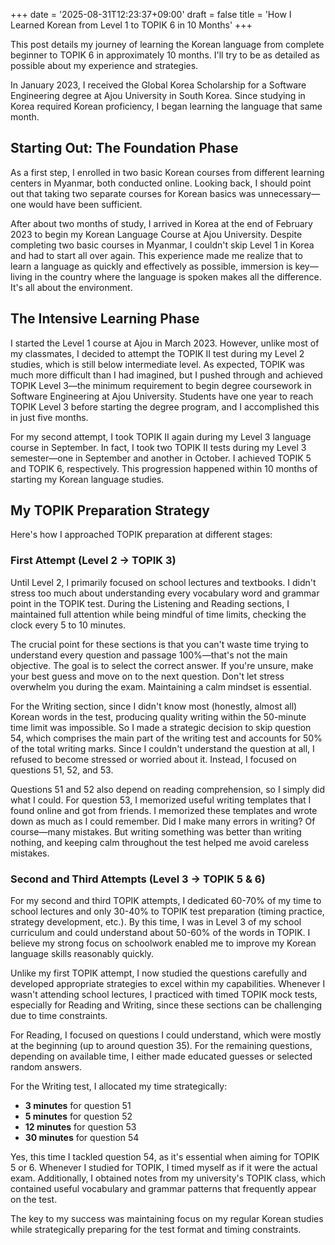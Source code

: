 +++
date = '2025-08-31T12:23:37+09:00'
draft = false
title = 'How I Learned Korean from Level 1 to TOPIK 6 in 10 Months'
+++

This post details my journey of learning the Korean language from complete beginner to TOPIK 6 in approximately 10 months. I'll try to be as detailed as possible about my experience and strategies.

In January 2023, I received the Global Korea Scholarship for a Software Engineering degree at Ajou University in South Korea. Since studying in Korea required Korean proficiency, I began learning the language that same month.

## Starting Out: The Foundation Phase

As a first step, I enrolled in two basic Korean courses from different learning centers in Myanmar, both conducted online. Looking back, I should point out that taking two separate courses for Korean basics was unnecessary—one would have been sufficient.

After about two months of study, I arrived in Korea at the end of February 2023 to begin my Korean Language Course at Ajou University. Despite completing two basic courses in Myanmar, I couldn't skip Level 1 in Korea and had to start all over again. This experience made me realize that to learn a language as quickly and effectively as possible, immersion is key—living in the country where the language is spoken makes all the difference. It's all about the environment.

## The Intensive Learning Phase

I started the Level 1 course at Ajou in March 2023. However, unlike most of my classmates, I decided to attempt the TOPIK II test during my Level 2 studies, which is still below intermediate level. As expected, TOPIK was much more difficult than I had imagined, but I pushed through and achieved TOPIK Level 3—the minimum requirement to begin degree coursework in Software Engineering at Ajou University. Students have one year to reach TOPIK Level 3 before starting the degree program, and I accomplished this in just five months.

For my second attempt, I took TOPIK II again during my Level 3 language course in September. In fact, I took two TOPIK II tests during my Level 3 semester—one in September and another in October. I achieved TOPIK 5 and TOPIK 6, respectively. This progression happened within 10 months of starting my Korean language studies.

## My TOPIK Preparation Strategy

Here's how I approached TOPIK preparation at different stages:

### First Attempt (Level 2 → TOPIK 3)

Until Level 2, I primarily focused on school lectures and textbooks. I didn't stress too much about understanding every vocabulary word and grammar point in the TOPIK test. During the Listening and Reading sections, I maintained full attention while being mindful of time limits, checking the clock every 5 to 10 minutes.

The crucial point for these sections is that you can't waste time trying to understand every question and passage 100%—that's not the main objective. The goal is to select the correct answer. If you're unsure, make your best guess and move on to the next question. Don't let stress overwhelm you during the exam. Maintaining a calm mindset is essential.

For the Writing section, since I didn't know most (honestly, almost all) Korean words in the test, producing quality writing within the 50-minute time limit was impossible. So I made a strategic decision to skip question 54, which comprises the main part of the writing test and accounts for 50% of the total writing marks. Since I couldn't understand the question at all, I refused to become stressed or worried about it. Instead, I focused on questions 51, 52, and 53.

Questions 51 and 52 also depend on reading comprehension, so I simply did what I could. For question 53, I memorized useful writing templates that I found online and got from friends. I memorized these templates and wrote down as much as I could remember. Did I make many errors in writing? Of course—many mistakes. But writing something was better than writing nothing, and keeping calm throughout the test helped me avoid careless mistakes.

### Second and Third Attempts (Level 3 → TOPIK 5 & 6)

For my second and third TOPIK attempts, I dedicated 60-70% of my time to school lectures and only 30-40% to TOPIK test preparation (timing practice, strategy development, etc.). By this time, I was in Level 3 of my school curriculum and could understand about 50-60% of the words in TOPIK. I believe my strong focus on schoolwork enabled me to improve my Korean language skills reasonably quickly.

Unlike my first TOPIK attempt, I now studied the questions carefully and developed appropriate strategies to excel within my capabilities. Whenever I wasn't attending school lectures, I practiced with timed TOPIK mock tests, especially for Reading and Writing, since these sections can be challenging due to time constraints.

For Reading, I focused on questions I could understand, which were mostly at the beginning (up to around question 35). For the remaining questions, depending on available time, I either made educated guesses or selected random answers.

For the Writing test, I allocated my time strategically:
- **3 minutes** for question 51
- **5 minutes** for question 52  
- **12 minutes** for question 53
- **30 minutes** for question 54

Yes, this time I tackled question 54, as it's essential when aiming for TOPIK 5 or 6. Whenever I studied for TOPIK, I timed myself as if it were the actual exam. Additionally, I obtained notes from my university's TOPIK class, which contained useful vocabulary and grammar patterns that frequently appear on the test.

The key to my success was maintaining focus on my regular Korean studies while strategically preparing for the test format and timing constraints.